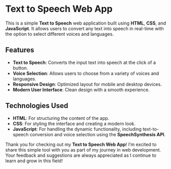 # Text to Speech Web App
This is a simple **Text to Speech** web application built using **HTML**, **CSS**, and **JavaScript**. It allows users to convert any text into speech in real-time with the option to select different voices and languages.

## Features
- **Text to Speech**: Converts the input text into speech at the click of a button.
- **Voice Selection**: Allows users to choose from a variety of voices and languages.
- **Responsive Design**: Optimized layout for mobile and desktop devices.
- **Modern User Interface**: Clean design with a smooth experience.

## Technologies Used
- **HTML**: For structuring the content of the app.
- **CSS**: For styling the interface and creating a modern look.
- **JavaScript**: For handling the dynamic functionality, including text-to-speech conversion and voice selection using the **SpeechSynthesis API**.

Thank you for checking out my **Text to Speech Web App**! I’m excited to share this simple tool with you as part of my journey in web development. Your feedback and suggestions are always appreciated as I continue to learn and grow in this field!

